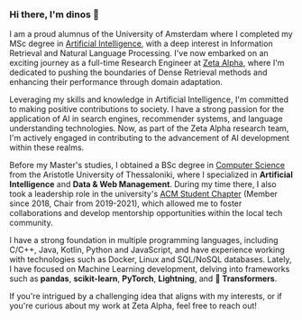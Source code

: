 ### Hi there, I'm dinos 👋

I am a proud alumnus of the University of Amsterdam where I completed my MSc degree in [Artificial Intelligence](https://www.uva.nl/en/programmes/masters/artificial-intelligence/artificial-intelligence.html), with a deep interest in Information Retrieval and Natural Language Processing. I've now embarked on an exciting journey as a full-time Research Engineer at [Zeta Alpha](https://zeta-alpha.com), where I'm dedicated to pushing the boundaries of Dense Retrieval methods and enhancing their performance through domain adaptation.

Leveraging my skills and knowledge in Artificial Intelligence, I'm committed to making positive contributions to society. I have a strong passion for the application of AI in search engines, recommender systems, and language understanding technologies. Now, as part of the Zeta Alpha research team, I'm actively engaged in contributing to the advancement of AI development within these realms.

Before my Master's studies, I obtained a BSc degree in [Computer Science](https://www.csd.auth.gr/en/) from the Aristotle University of Thessaloniki, where I specialized in **Artificial Intelligence** and **Data & Web Management**. During my time there, I also took a leadership role in the university's [ACM Student Chapter](https://auth.acm.org/en/) (Member since 2018, Chair from 2019-2021), which allowed me to foster collaborations and develop mentorship opportunities within the local tech community.

<!-- ![stats](https://github-readme-stats.vercel.app/api?username=din0s&count_private=true&show_icons=true&include_all_commits=true) -->

I have a strong foundation in multiple programming languages, including C/C++, Java, Kotlin, Python and JavaScript, and have experience working with technologies such as Docker, Linux and SQL/NoSQL databases. Lately, I have focused on Machine Learning development, delving into frameworks such as **pandas**, **scikit-learn**, **PyTorch**, **Lightning**, and **🤗 Transformers**.

<!-- Here is a list of the languages that I have used the most in my recent projects:

[![langs](https://github-readme-stats.vercel.app/api/top-langs/?username=din0s&layout=compact&hide_title=true&theme=dark&langs_count=8&hide=scss,css,html)](https://github.com/anuraghazra/github-readme-stats) -->

If you're intrigued by a challenging idea that aligns with my interests, or if you're curious about my work at Zeta Alpha, feel free to reach out!

<!--
**din0s/din0s** is a ✨ _special_ ✨ repository because its `README.md` (this file) appears on your GitHub profile.

Here are some ideas to get you started:

- 🔭 I’m currently working on ...
- 🌱 I’m currently learning ...
- 👯 I’m looking to collaborate on ...
- 🤔 I’m looking for help with ...
- 💬 Ask me about ...
- 📫 How to reach me: ...
- 😄 Pronouns: ...
- ⚡ Fun fact: ...
-->
